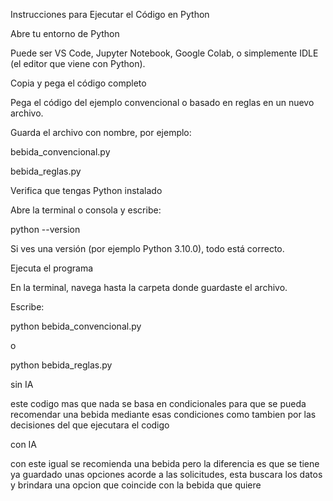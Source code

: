 Instrucciones para Ejecutar el Código en Python

Abre tu entorno de Python

Puede ser VS Code, Jupyter Notebook, Google Colab, o simplemente IDLE (el editor que viene con Python).

Copia y pega el código completo

Pega el código del ejemplo convencional o basado en reglas en un nuevo archivo.

Guarda el archivo con nombre, por ejemplo:

bebida_convencional.py

bebida_reglas.py

Verifica que tengas Python instalado

Abre la terminal o consola y escribe:

python --version

Si ves una versión (por ejemplo Python 3.10.0), todo está correcto.

Ejecuta el programa

En la terminal, navega hasta la carpeta donde guardaste el archivo.

Escribe:

python bebida_convencional.py

o

python bebida_reglas.py

sin IA

este codigo mas que nada se basa en condicionales para que se pueda recomendar una bebida mediante esas condiciones como tambien por las decisiones del que ejecutara el codigo

con IA

con este igual se recomienda una bebida pero la diferencia es que se tiene ya guardado unas opciones acorde a las solicitudes, esta buscara los datos y brindara una opcion que coincide con la bebida que quiere
